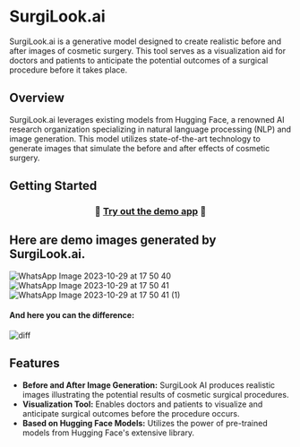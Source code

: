 # SurgiLook.ai

SurgiLook.ai is a generative model designed to create realistic before and after images of cosmetic surgery. This tool serves as a visualization aid for doctors and patients to anticipate the potential outcomes of a surgical procedure before it takes place.

## Overview

SurgiLook.ai leverages existing models from Hugging Face, a renowned AI research organization specializing in natural language processing (NLP) and image generation. This model utilizes state-of-the-art technology to generate images that simulate the before and after effects of cosmetic surgery.



## Getting Started
<h3 align="center">
  🏃 <a href="https://huggingface.co/spaces/abhi3940/test">Try out the demo app</a> 🏃
</h3>

## Here are demo images generated by SurgiLook.ai.
![WhatsApp Image 2023-10-29 at 17 50 40](https://github.com/sanas0101/HTM-4.0/assets/91895662/6b224a57-e361-419b-9915-6eb869907ef2)
![WhatsApp Image 2023-10-29 at 17 50 41](https://github.com/sanas0101/HTM-4.0/assets/91895662/cca1c7a2-8e9a-4e7d-9c1e-bf37078cfc2a)
![WhatsApp Image 2023-10-29 at 17 50 41 (1)](https://github.com/sanas0101/HTM-4.0/assets/91895662/9db620f5-b41b-491c-b5d2-6d6ec16bd58f)

<h4>And here you can the difference:</h4>

![diff](https://github.com/abhi3940/surgilook.ai/assets/75218064/96fe1611-713f-4fa9-8703-2085e2490265)


 







## Features

- **Before and After Image Generation:** SurgiLook AI produces realistic images illustrating the potential results of cosmetic surgical procedures.
- **Visualization Tool:** Enables doctors and patients to visualize and anticipate surgical outcomes before the procedure occurs.
- **Based on Hugging Face Models:** Utilizes the power of pre-trained models from Hugging Face's extensive library.

